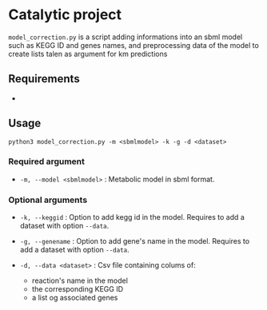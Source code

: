# Catalytic project

`model_correction.py` is a script adding informations into an sbml model such as KEGG ID and genes names, and preprocessing data of the model to create lists talen as argument for km predictions

## Requirements

- 

## Usage 

`
python3 model_correction.py -m <sbmlmodel> -k -g -d <dataset>
` 
### Required argument

* `-m, --model <sbmlmodel>` : Metabolic model in sbml format.

### Optional arguments

* `-k, --keggid` : Option to add kegg id in the model. Requires to add a dataset with option `--data`.

* `-g, --genename` : Option to add gene's name in the model. Requires to add a dataset with option `--data`.

* `-d, --data <dataset>` : Csv file containing colums of:

  - reaction's name in the model
  - the corresponding KEGG ID
  - a list og associated genes

